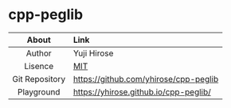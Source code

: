 # cpp-peglib

| About | Link |
| :---: | :--- |
| Author | Yuji Hirose |
| Lisence | [MIT](https://github.com/yhirose/cpp-peglib/blob/master/LICENSE) |
| Git Repository | https://github.com/yhirose/cpp-peglib | 
| Playground | https://yhirose.github.io/cpp-peglib/ |

